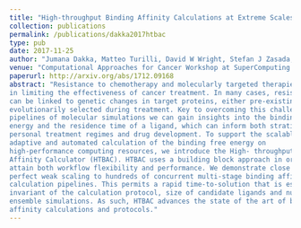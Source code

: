 ```yaml
---
title: "High-throughput Binding Affinity Calculations at Extreme Scales"
collection: publications
permalink: /publications/dakka2017htbac
type: pub
date: 2017-11-25
author: "Jumana Dakka, Matteo Turilli, David W Wright, Stefan J Zasada, Vivek Balasubramanian, Shunzhou Wan, Peter V Coveney and Shantenu Jha"
venue: "Computational Approaches for Cancer Workshop at SuperComputing (SC 2017)"
paperurl: http://arxiv.org/abs/1712.09168
abstract: "Resistance to chemotherapy and molecularly targeted therapies is a major factor 
in limiting the effectiveness of cancer treatment. In many cases, resistance 
can be linked to genetic changes in target proteins, either pre-existing or 
evolutionarily selected during treatment. Key to overcoming this challenge is an understanding of the molecular determinants of drug binding. Using multi-stage 
pipelines of molecular simulations we can gain insights into the binding free 
energy and the residence time of a ligand, which can inform both stratified and 
personal treatment regimes and drug development. To support the scalable, 
adaptive and automated calculation of the binding free energy on 
high-performance computing resources, we introduce the High- throughput Binding 
Affinity Calculator (HTBAC). HTBAC uses a building block approach in order to 
attain both workflow flexibility and performance. We demonstrate close to 
perfect weak scaling to hundreds of concurrent multi-stage binding affinity 
calculation pipelines. This permits a rapid time-to-solution that is essentially 
invariant of the calculation protocol, size of candidate ligands and number of 
ensemble simulations. As such, HTBAC advances the state of the art of binding 
affinity calculations and protocols."
---
```

